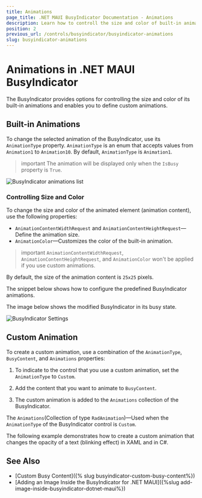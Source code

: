 ```yaml
---
title: Animations
page_title: .NET MAUI BusyIndicator Documentation - Animations
description: Learn how to controll the size and color of built-in animations and how to define custom animations in Telerik UI Busy Indicator .NET MAUI control.
position: 2
previous_url: /controls/busyindicator/busyindicator-animations
slug: busyindicator-animations
---
```


# Animations in .NET MAUI BusyIndicator

The BusyIndicator provides options for controlling the size and color of its built-in animations and enables you to define custom animations.

## Built-in Animations

To change the selected animation of the BusyIndicator, use its `AnimationType` property. `AnimationType` is an enum that accepts values from `Animation1` to `Animation10`. By default, `AnimationType` is `Animation1`.

>important The animation will be displayed only when the `IsBusy` property is `True`.

![BusyIndicator animations list](images/busyindicator-features-animations-0.png)

### Controlling Size and Color

To change the size and color of the animated element (animation content), use the following properties:

* `AnimationContentWidthRequest` and `AnimationContentHeightRequest`&mdash;Define the animation size.
* `AnimationColor`&mdash;Customizes the color of the built-in animation.

>important `AnimationContentWidthRequest`, `AnimationContentHeightRequest`, and `AnimationColor` won't be applied if you use custom animations.

By default, the size of the animation content is `25x25` pixels.

The snippet below shows how to configure the predefined BusyIndicator animations.

<snippet id='busyindicator-animations-settings' />

The image below shows the modified BusyIndicator in its busy state.

![BusyIndicator Settings](images/busyindicator-animations-settings.png)

## Custom Animation

To create a custom animation, use a combination of the `AnimationType`, `BusyContent`, and `Animations` properties:

1. To indicate to the control that you use a custom animation, set the `AnimationType` to `Custom`.

1. Add the content that you want to animate to `BusyContent`.

1. The custom animation is added to the `Animations` collection of the BusyIndicator.

The `Animations`(Collection of type `RadAnimation`)&mdash;Used when the `AnimationType` of the BusyIndicator control is `Custom`.

The following example demonstrates how to create a custom animation that changes the opacity of a text (blinking effect) in XAML and in C#.

<snippet id='busyindicator-animations-xaml'/>
<snippet id='busyindicator-animations-code'/>

## See Also

- [Custom Busy Content]({% slug busyindicator-custom-busy-content%})
- [Adding an Image Inside the BusyIndicator for .NET MAUI]({%slug add-image-inside-busyindicator-dotnet-maui%})